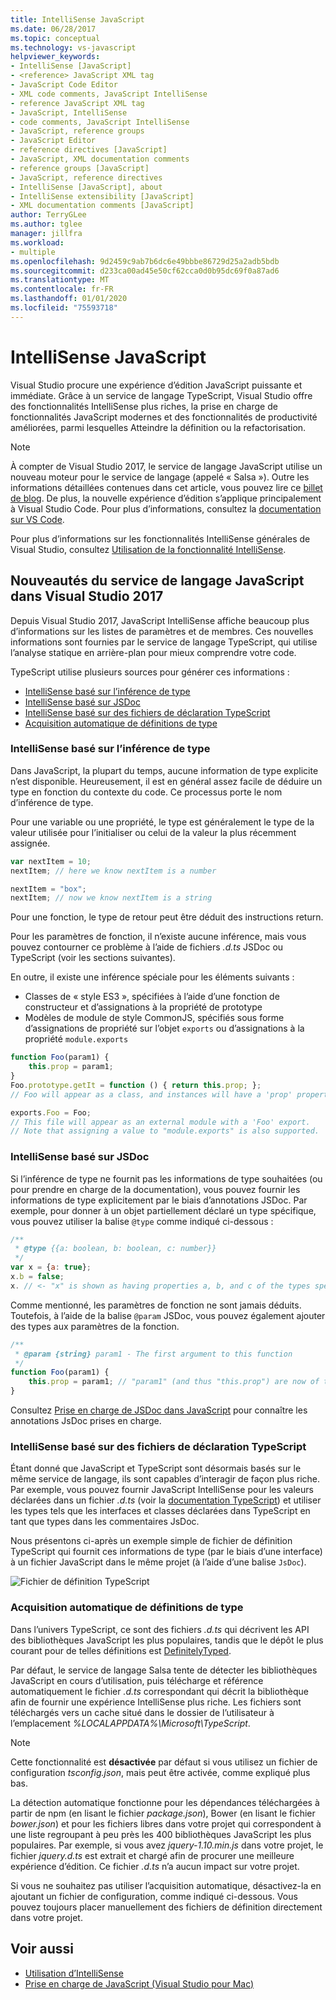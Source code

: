 ```yaml
---
title: IntelliSense JavaScript
ms.date: 06/28/2017
ms.topic: conceptual
ms.technology: vs-javascript
helpviewer_keywords:
- IntelliSense [JavaScript]
- <reference> JavaScript XML tag
- JavaScript Code Editor
- XML code comments, JavaScript IntelliSense
- reference JavaScript XML tag
- JavaScript, IntelliSense
- code comments, JavaScript IntelliSense
- JavaScript, reference groups
- JavaScript Editor
- reference directives [JavaScript]
- JavaScript, XML documentation comments
- reference groups [JavaScript]
- JavaScript, reference directives
- IntelliSense [JavaScript], about
- IntelliSense extensibility [JavaScript]
- XML documentation comments [JavaScript]
author: TerryGLee
ms.author: tglee
manager: jillfra
ms.workload:
- multiple
ms.openlocfilehash: 9d2459c9ab7b6dc6e49bbbe86729d25a2adb5bdb
ms.sourcegitcommit: d233ca00ad45e50cf62cca0d0b95dc69f0a87ad6
ms.translationtype: MT
ms.contentlocale: fr-FR
ms.lasthandoff: 01/01/2020
ms.locfileid: "75593718"
---
```

# <a name="javascript-intellisense"></a>IntelliSense JavaScript

Visual Studio procure une expérience d’édition JavaScript puissante et immédiate. Grâce à un service de langage TypeScript, Visual Studio offre des fonctionnalités IntelliSense plus riches, la prise en charge de fonctionnalités JavaScript modernes et des fonctionnalités de productivité améliorées, parmi lesquelles Atteindre la définition ou la refactorisation.

> [!NOTE]
> À compter de Visual Studio 2017, le service de langage JavaScript utilise un nouveau moteur pour le service de langage (appelé « Salsa »). Outre les informations détaillées contenues dans cet article, vous pouvez lire ce [billet de blog](https://devblogs.microsoft.com/visualstudio/previewing-salsa-javascript-language-service-visual-studio-15/). De plus, la nouvelle expérience d’édition s’applique principalement à Visual Studio Code. Pour plus d’informations, consultez la [documentation sur VS Code](https://code.visualstudio.com/docs/languages/javascript).

Pour plus d’informations sur les fonctionnalités IntelliSense générales de Visual Studio, consultez [Utilisation de la fonctionnalité IntelliSense](../ide/using-intellisense.md).

## <a name="whats-new-in-the-javascript-language-service-in-visual-studio-2017"></a>Nouveautés du service de langage JavaScript dans Visual Studio 2017

Depuis Visual Studio 2017, JavaScript IntelliSense affiche beaucoup plus d’informations sur les listes de paramètres et de membres. Ces nouvelles informations sont fournies par le service de langage TypeScript, qui utilise l’analyse statique en arrière-plan pour mieux comprendre votre code.

TypeScript utilise plusieurs sources pour générer ces informations :

- [IntelliSense basé sur l’inférence de type](#TypeInference)
- [IntelliSense basé sur JSDoc](#JsDoc)
- [IntelliSense basé sur des fichiers de déclaration TypeScript](#TsDeclFiles)
- [Acquisition automatique de définitions de type](#Auto)

<a name="TypeInference"></a>

### <a name="intellisense-based-on-type-inference"></a>IntelliSense basé sur l’inférence de type

Dans JavaScript, la plupart du temps, aucune information de type explicite n’est disponible. Heureusement, il est en général assez facile de déduire un type en fonction du contexte du code.
Ce processus porte le nom d’inférence de type.

Pour une variable ou une propriété, le type est généralement le type de la valeur utilisée pour l’initialiser ou celui de la valeur la plus récemment assignée.

```js
var nextItem = 10;
nextItem; // here we know nextItem is a number

nextItem = "box";
nextItem; // now we know nextItem is a string
```

Pour une fonction, le type de retour peut être déduit des instructions return.

Pour les paramètres de fonction, il n’existe aucune inférence, mais vous pouvez contourner ce problème à l’aide de fichiers *.d.ts* JSDoc ou TypeScript (voir les sections suivantes).

En outre, il existe une inférence spéciale pour les éléments suivants :

- Classes de « style ES3 », spécifiées à l’aide d’une fonction de constructeur et d’assignations à la propriété de prototype
- Modèles de module de style CommonJS, spécifiés sous forme d’assignations de propriété sur l’objet `exports` ou d’assignations à la propriété `module.exports`

```js
function Foo(param1) {
    this.prop = param1;
}
Foo.prototype.getIt = function () { return this.prop; };
// Foo will appear as a class, and instances will have a 'prop' property and a 'getIt' method.

exports.Foo = Foo;
// This file will appear as an external module with a 'Foo' export.
// Note that assigning a value to "module.exports" is also supported.
```

<a name="JsDoc"></a>

### <a name="intellisense-based-on-jsdoc"></a>IntelliSense basé sur JSDoc

Si l’inférence de type ne fournit pas les informations de type souhaitées (ou pour prendre en charge de la documentation), vous pouvez fournir les informations de type explicitement par le biais d’annotations JSDoc.  Par exemple, pour donner à un objet partiellement déclaré un type spécifique, vous pouvez utiliser la balise `@type` comme indiqué ci-dessous :

```js
/**
 * @type {{a: boolean, b: boolean, c: number}}
 */
var x = {a: true};
x.b = false;
x. // <- "x" is shown as having properties a, b, and c of the types specified
```

Comme mentionné, les paramètres de fonction ne sont jamais déduits. Toutefois, à l’aide de la balise `@param` JSDoc, vous pouvez également ajouter des types aux paramètres de la fonction.

```js
/**
 * @param {string} param1 - The first argument to this function
 */
function Foo(param1) {
    this.prop = param1; // "param1" (and thus "this.prop") are now of type "string".
}
```

Consultez [Prise en charge de JSDoc dans JavaScript](https://github.com/Microsoft/TypeScript/wiki/JsDoc-support-in-JavaScript) pour connaître les annotations JsDoc prises en charge.

<a name="TsDeclFiles"></a>
### <a name="intellisense-based-on-typescript-declaration-files"></a>IntelliSense basé sur des fichiers de déclaration TypeScript

Étant donné que JavaScript et TypeScript sont désormais basés sur le même service de langage, ils sont capables d’interagir de façon plus riche. Par exemple, vous pouvez fournir JavaScript IntelliSense pour les valeurs déclarées dans un fichier *.d.ts* (voir la [documentation TypeScript](https://www.typescriptlang.org/docs/handbook/declaration-files/introduction.html)) et utiliser les types tels que les interfaces et classes déclarées dans TypeScript en tant que types dans les commentaires JsDoc.

Nous présentons ci-après un exemple simple de fichier de définition TypeScript qui fournit ces informations de type (par le biais d’une interface) à un fichier JavaScript dans le même projet (à l’aide d’une balise `JsDoc`).

![Fichier de définition TypeScript](https://raw.githubusercontent.com/wiki/Microsoft/TypeScript/images/decl1.png)

<a name="Auto"></a>
### <a name="automatic-acquisition-of-type-definitions"></a>Acquisition automatique de définitions de type

Dans l’univers TypeScript, ce sont des fichiers *.d.ts* qui décrivent les API des bibliothèques JavaScript les plus populaires, tandis que le dépôt le plus courant pour de telles définitions est [DefinitelyTyped](https://github.com/DefinitelyTyped/DefinitelyTyped).

Par défaut, le service de langage Salsa tente de détecter les bibliothèques JavaScript en cours d’utilisation, puis télécharge et référence automatiquement le fichier *.d.ts* correspondant qui décrit la bibliothèque afin de fournir une expérience IntelliSense plus riche. Les fichiers sont téléchargés vers un cache situé dans le dossier de l’utilisateur à l’emplacement *%LOCALAPPDATA%\Microsoft\TypeScript*.

> [!NOTE]
> Cette fonctionnalité est **désactivée** par défaut si vous utilisez un fichier de configuration *tsconfig.json*, mais peut être activée, comme expliqué plus bas.

La détection automatique fonctionne pour les dépendances téléchargées à partir de npm (en lisant le fichier *package.json*), Bower (en lisant le fichier *bower.json*) et pour les fichiers libres dans votre projet qui correspondent à une liste regroupant à peu près les 400 bibliothèques JavaScript les plus populaires. Par exemple, si vous avez *jquery-1.10.min.js* dans votre projet, le fichier *jquery.d.ts* est extrait et chargé afin de procurer une meilleure expérience d’édition. Ce fichier *.d.ts* n’a aucun impact sur votre projet.

Si vous ne souhaitez pas utiliser l’acquisition automatique, désactivez-la en ajoutant un fichier de configuration, comme indiqué ci-dessous. Vous pouvez toujours placer manuellement des fichiers de définition directement dans votre projet.

## <a name="see-also"></a>Voir aussi

- [Utilisation d’IntelliSense](../ide/using-intellisense.md)
- [Prise en charge de JavaScript (Visual Studio pour Mac)](/visualstudio/mac/javascript)
